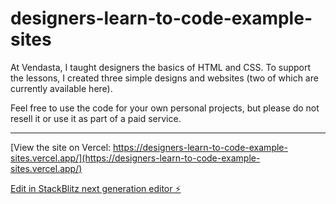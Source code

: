 # designers-learn-to-code-example-sites

At Vendasta, I taught designers the basics of HTML and CSS. To support the lessons, I created three simple designs and websites (two of which are currently available here).

Feel free to use the code for your own personal projects, but please do not resell it or use it as part of a paid service.

---

[View the site on Vercel: https://designers-learn-to-code-example-sites.vercel.app/](https://designers-learn-to-code-example-sites.vercel.app/)

[Edit in StackBlitz next generation editor ⚡️](https://stackblitz.com/~/github.com/joelkesler/designers-learn-to-code-example-sites)
